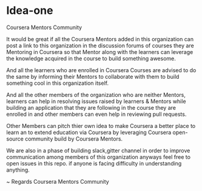 # Idea-one
Coursera Mentors Community 

It would be great if all the Coursera Mentors added in this organization can post a link to this organization in the discussion forums of courses they are Mentoring in Coursera so that Mentor along with the learners can leverage the knowledge acquired in the course to build something awesome.

And all the learners who are enrolled in Coursera Courses are advised to do the same by informing their Mentors to collaborate with them to build something cool in this organization itself.

And all the other members of the organization who are neither Mentors, learners can help in resolving issues raised by learners & Mentors while building an application that they are following in the course they are enrolled in and other members can even help in reviewing pull requests.

Other Members can pitch thier own idea to make Coursera a better place to learn an to extend education via Coursera by leveraging Coursera open-source community build by Coursera Mentors.

We are also in a phase of building slack,gitter channel in order to improve communication among members of this organization anyways feel free to open issues in this repo. if anyone is facing difficulty in understanding anything.

~ Regards Coursera Mentors Community 

